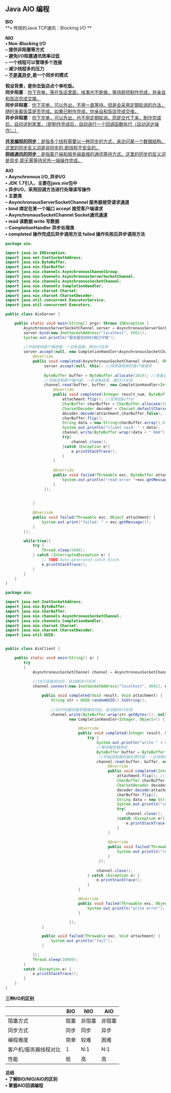 ## Java AIO 编程

**BIO**  
**• 传统的Java TCP通讯：Blocking I/O ** 



**NIO**  
**• Non-Blocking I/O**  
**– 提供非阻塞等方式**  
**– 避免I/O阻塞通讯效率过低**  
**– 一个线程可以管理多个连接**  
**– 减少线程多的压力**  
**– <u>不是真异步</u>,是一个同步的模式**  



**假设背景，是你去饭店点个单吃饭。**  
**同步阻塞**：<u>你下完单，等在饭店里面，啥事也不能做，等待厨师制作完成，并亲自和饭店完成交接。</u>   
**同步非阻塞**：<u>你下完单，可以外出，不用一直等待。但是会采用定期轮询的办法，随时来看饭菜是否完成。如果已制作完成，你亲自和饭店完成交接。</u>   
**异步非阻塞**：<u>你下完单，可以外出，也不用定期轮询。而是交代下来，制作完成后，自动送到家里。（即制作完成后，自动进行一个回调函数执行（自动送达操作）。）</u>  



<u>**并发编程的同步**：是指多个线程需要以一种同步的方式，来访问某一个数据结构。这里的同步反义词是非同步的,即线程不安全的。</u>  
<u>**网络通讯的同步**：是指客户端和服务端直接的通讯等待方式。这里的同步的反义词是异步,即无需等待另外一端操作完成。</u>  



**AIO**  
**• Asynchronous I/O, 异步I/O**  
**• JDK 1.7引入，主要在java.nio包中**  
**• 异步I/O，采用回调方法进行处理读写操作**  
**• 主要类**  
**– AsynchronousServerSocketChannel 服务器接受请求通道**  
**• bind 绑定在某一个端口 accept 接受客户端请求**  
**– AsynchronousSocketChannel Socket通讯通道**  
**• read 读数据 write 写数据**  
**– CompletionHandler 异步处理类**  
**• completed 操作完成后异步调用方法 failed 操作失败后异步调用方法**  

```java
package aio;

import java.io.IOException;
import java.net.InetSocketAddress;
import java.nio.ByteBuffer;
import java.nio.CharBuffer;
import java.nio.channels.AsynchronousChannelGroup;
import java.nio.channels.AsynchronousServerSocketChannel;
import java.nio.channels.AsynchronousSocketChannel;
import java.nio.channels.CompletionHandler;
import java.nio.charset.Charset;
import java.nio.charset.CharsetDecoder;
import java.util.concurrent.ExecutorService;
import java.util.concurrent.Executors;

public class AioServer {

    public static void main(String[] args) throws IOException {  
    	AsynchronousServerSocketChannel server = AsynchronousServerSocketChannel.open();   
        server.bind(new InetSocketAddress("localhost", 8001));  
        System.out.println("服务器在8001端口守候");
        
        //开始等待客户端连接，一旦有连接，做26行任务
        server.accept(null, new CompletionHandler<AsynchronousSocketChannel, Object>() {  
            @Override  
            public void completed(AsynchronousSocketChannel channel, Object attachment) {  
            	 server.accept(null, this); //持续接收新的客户端请求
            	 
                 ByteBuffer buffer = ByteBuffer.allocate(1024); //准备读取空间
                 //开始读取客户端内容，一旦读取结束，做33行任务
                 channel.read(buffer, buffer, new CompletionHandler<Integer, ByteBuffer>() {
                     @Override
                     public void completed(Integer result_num, ByteBuffer attachment) {
                         attachment.flip(); //反转此Buffer 
                         CharBuffer charBuffer = CharBuffer.allocate(1024);
                         CharsetDecoder decoder = Charset.defaultCharset().newDecoder();
                         decoder.decode(attachment,charBuffer,false);
                         charBuffer.flip();
                         String data = new String(charBuffer.array(),0, charBuffer.limit());
                         System.out.println("client said: " + data);
                         channel.write(ByteBuffer.wrap((data + " 666").getBytes())); //返回结果给客户端
                         try{
                             channel.close();
                         }catch (Exception e){
                        	 e.printStackTrace();
                         }
                     }
      
                     @Override
                     public void failed(Throwable exc, ByteBuffer attachment) {
                         System.out.println("read error "+exc.getMessage());
                     }
                 });
                 

            }  
  
            @Override  
            public void failed(Throwable exc, Object attachment) {  
                System.out.print("failed: " + exc.getMessage());  
            }  
        });  

        while(true){
        	try {
				Thread.sleep(5000);
			} catch (InterruptedException e) {
				// TODO Auto-generated catch block
				e.printStackTrace();
			}
        }
    }  
}

```

```java
package aio;

import java.net.InetSocketAddress;
import java.nio.ByteBuffer;
import java.nio.CharBuffer;
import java.nio.channels.AsynchronousSocketChannel;
import java.nio.channels.CompletionHandler;
import java.nio.charset.Charset;
import java.nio.charset.CharsetDecoder;
import java.util.UUID;


public class AioClient {

	public static void main(String[] a) {
		try
		{
			AsynchronousSocketChannel channel = AsynchronousSocketChannel.open();
			
			//18行连接成功后，自动做20行任务
			channel.connect(new InetSocketAddress("localhost", 8001), null, new CompletionHandler<Void, Void>() {

				public void completed(Void result, Void attachment) {
					String str = UUID.randomUUID().toString();
					
					//24行向服务器写数据成功后，自动做28行任务
					channel.write(ByteBuffer.wrap(str.getBytes()), null,
							new CompletionHandler<Integer, Object>() {

								@Override
								public void completed(Integer result, Object attachment) {
									try {
										System.out.println("write " + str + ", and wait response");
										//等待服务器响应
										ByteBuffer buffer = ByteBuffer.allocate(1024); //准备读取空间
						                 //开始读取服务器反馈内容，一旦读取结束，做39行任务
										channel.read(buffer, buffer, new CompletionHandler<Integer, ByteBuffer>() {
						                     @Override
						                     public void completed(Integer result_num, ByteBuffer attachment) {
						                         attachment.flip(); //反转此Buffer 
						                         CharBuffer charBuffer = CharBuffer.allocate(1024);
						                         CharsetDecoder decoder = Charset.defaultCharset().newDecoder();
						                         decoder.decode(attachment,charBuffer,false);
						                         charBuffer.flip();
						                         String data = new String(charBuffer.array(),0, charBuffer.limit());
						                         System.out.println("server said: " + data);
						                         try{
						                             channel.close();
						                         }catch (Exception e){
						                        	 e.printStackTrace();
						                         }
						                     }
						      
						                     @Override
						                     public void failed(Throwable exc, ByteBuffer attachment) {
						                         System.out.println("read error "+exc.getMessage());
						                     }
						                 });
						                 
										channel.close();
									} catch (Exception e) {
										e.printStackTrace();
									}
								}

								@Override
								public void failed(Throwable exc, Object attachment) {
									System.out.println("write error");
								}

							});
				}

				public void failed(Throwable exc, Void attachment) {
					System.out.println("fail");
				}

			});
			Thread.sleep(10000);
		}
		catch (Exception e) {
			e.printStackTrace();
		}
	}
}
```



**三种I/O的区别**

|                       | BIO  | NIO    | AIO    |
| --------------------- | ---- | ------ | ------ |
| 阻塞方式              | 阻塞 | 非阻塞 | 非阻塞 |
| 同步方式              | 同步 | 同步   | 异步   |
| 编程难度              | 简单 | 较难   | 困难   |
| 客户机/服务器线程对比 | 1    | N:1    | N:1    |
| 性能                  | 低   | 高     | 高     |

**总结**  
**• 了解BIO/NIO/AIO的区别**  
**• 掌握AIO回调编程**



